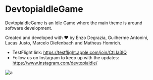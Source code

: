 # DevtopiaIdleGame
DevtopiaIdleGame is an Idle Game where the main theme is around software development.

Created and developed with ❤️ by Enzo Degrazia, Guilherme Antonini, Lucas Justo, Marcelo Diefenbach and Matheus Homrich.

- TestFlight link: https://testflight.apple.com/join/CtLIa3IQ
- Follow us on Instagram to keep up with the updates: https://www.instagram.com/devtopiaidle/

![a](https://user-images.githubusercontent.com/37409567/118693898-e0161400-b7e1-11eb-817b-866e1c886952.jpg)

